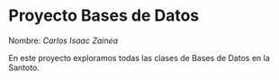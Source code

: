 # Proyecto Bases de Datos

Nombre: *Carlos Isaac Zainea*

En este proyecto exploramos todas las clases de Bases de Datos en la Santoto.

